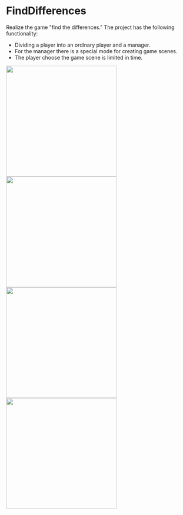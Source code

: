 # FindDifferences

Realize the game "find the differences."
The project has the following functionality:
- Dividing a player into an ordinary player and a manager.
- For the manager there is a special mode for creating game scenes.
- The player choose the game scene is limited in time.

<img src = "https://user-images.githubusercontent.com/26083647/46625170-951cc600-cb3b-11e8-92c5-00d071f434a7.jpg" width = "300px"></img>
<img src = "https://user-images.githubusercontent.com/26083647/46625168-94842f80-cb3b-11e8-89a4-37e51334367b.jpg" width = "300px"></img>
<img src = "https://user-images.githubusercontent.com/26083647/46625169-94842f80-cb3b-11e8-8247-f0a89067f16b.jpg" width = "300px"></img>
<img src = "https://user-images.githubusercontent.com/26083647/46625167-94842f80-cb3b-11e8-9368-56bab92bb447.jpg" width = "300px"></img>
